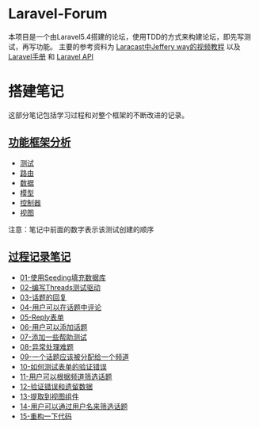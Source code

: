 # Laravel-Forum
本项目是一个由Laravel5.4搭建的论坛，使用TDD的方式来构建论坛，即先写测试，再写功能。
主要的参考资料为 [Laracast中Jeffery way的视频教程](https://laracasts.com/series/lets-build-a-forum-with-laravel) 以及 [Laravel手册](https://laravel.com/docs/5.4) 和 [Laravel API](http://devdocs.io/laravel~5.4/)

# 搭建笔记
这部分笔记包括学习过程和对整个框架的不断改进的记录。

## [功能框架分析](https://github.com/Gijera/Laravel-Forum/tree/master/论坛搭建笔记/论坛总图分析)
* [测试](https://github.com/Gijera/Laravel-Forum/blob/master/论坛搭建笔记/论坛总图分析/测试.md)
* [路由](https://github.com/Gijera/Laravel-Forum/blob/master/论坛搭建笔记/论坛总图分析/路由.md)
* [数据](https://github.com/Gijera/Laravel-Forum/blob/master/论坛搭建笔记/论坛总图分析/数据.md)
* [模型](https://github.com/Gijera/Laravel-Forum/blob/master/论坛搭建笔记/论坛总图分析/模型.md)
* [控制器](https://github.com/Gijera/Laravel-Forum/blob/master/论坛搭建笔记/论坛总图分析/控制器.md)
* [视图](https://github.com/Gijera/Laravel-Forum/blob/master/论坛搭建笔记/论坛总图分析/视图.md)

注意：笔记中前面的数字表示该测试创建的顺序

## [过程记录笔记](https://github.com/Gijera/Laravel-Forum/tree/master/论坛搭建笔记/搭建过程笔记)
* [01-使用Seeding填充数据库](https://github.com/Gijera/Laravel-Forum/blob/master/论坛搭建笔记/搭建过程笔记/01-使用Seeding填充数据库.md)
* [02-编写Threads测试驱动](https://github.com/Gijera/Laravel-Forum/blob/master/论坛搭建笔记/搭建过程笔记/02-编写Threads测试驱动.md)
* [03-话题的回复](https://github.com/Gijera/Laravel-Forum/blob/master/论坛搭建笔记/搭建过程笔记/03-话题的回复.md)
* [04-用户可以在话题中评论](https://github.com/Gijera/Laravel-Forum/blob/master/论坛搭建笔记/搭建过程笔记/04-用户可以在话题中评论.md)
* [05-Reply表单](https://github.com/Gijera/Laravel-Forum/blob/master/论坛搭建笔记/搭建过程笔记/05-Reply表单.md)
* [06-用户可以添加话题](https://github.com/Gijera/Laravel-Forum/blob/master/论坛搭建笔记/搭建过程笔记/06-用户可以添加话题.md)
* [07-添加一些帮助测试](https://github.com/Gijera/Laravel-Forum/blob/master/论坛搭建笔记/搭建过程笔记/07-添加一些帮助测试.md)
* [08-异常处理难题](https://github.com/Gijera/Laravel-Forum/blob/master/论坛搭建笔记/搭建过程笔记/08-异常处理难题.md)
* [09-一个话题应该被分配给一个频道](https://github.com/Gijera/Laravel-Forum/blob/master/论坛搭建笔记/搭建过程笔记/09-一个话题应该被分配给一个频道.md)
* [10-如何测试表单的验证错误](https://github.com/Gijera/Laravel-Forum/blob/master/论坛搭建笔记/搭建过程笔记/10-如何测试表单的验证错误.md)
* [11-用户可以根据频道筛选话题](https://github.com/Gijera/Laravel-Forum/blob/master/论坛搭建笔记/搭建过程笔记/11-用户可以根据频道筛选话题.md)
* [12-验证错误和遗留数据](https://github.com/Gijera/Laravel-Forum/blob/master/论坛搭建笔记/搭建过程笔记/12-验证错误和遗留数据.md)
* [13-提取到视图组件](https://github.com/Gijera/Laravel-Forum/blob/master/论坛搭建笔记/搭建过程笔记/13-提取到视图组件.md)
* [14-用户可以通过用户名来筛选话题](https://github.com/Gijera/Laravel-Forum/blob/master/论坛搭建笔记/搭建过程笔记/14-用户可以通过用户名来筛选话题.md)
* [15-重构一下代码](https://github.com/Gijera/Laravel-Forum/blob/master/论坛搭建笔记/搭建过程笔记/15-重构一下代码.md)